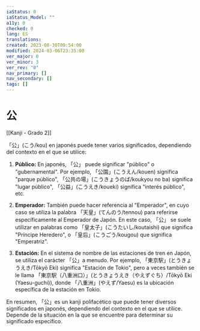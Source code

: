 ```yaml
---
iaStatus: 0
iaStatus_Model: ""
a11y: 0
checked: 0
lang: ES
translations: 
created: 2023-08-30T00:54:00
modified: 2024-03-06T23:35:00
ver_major: 0
ver_minor: 3
ver_rev: "0"
nav_primary: []
nav_secondary: []
tags: []
---
```

# 公

[[Kanji - Grado 2]]

「公」(こう/kou) en japonés puede tener varios significados, dependiendo del contexto en el que se utilice:

1. **Público:** En japonés, 「公」 puede significar "público" o "gubernamental". Por ejemplo, 「公園」(こうえん/kouen) significa "parque público", 「公共の場」(こうきょうのば/koukyou no ba) significa "lugar público", 「公益」(こうえき/koueki) significa "interés público", etc.

2. **Emperador:** También puede hacer referencia al "Emperador", en cuyo caso se utiliza la palabra 「天皇」(てんのう/tennou) para referirse específicamente al Emperador de Japón. En este caso, 「公」 se suele utilizar en palabras como 「皇太子」(こうたいし/koutaishi) que significa "Príncipe Heredero", o 「皇后」(こうごう/kougou) que significa "Emperatriz".

3. **Estación:** En el sistema de nombre de las estaciones de tren en Japón, se utiliza el carácter 「公」a menudo. Por ejemplo, 「東京駅」(とうきょうえき/Tōkyō Eki) significa "Estación de Tokio", pero a veces también se le llama 「東京駅（八重洲口）」(とうきょうえき（やえずぐち）/Tōkyō Eki (Yaesu-guchi)), donde 「八重洲」(やえず/Yaesu) es la ubicación específica de la estación en Tokio.

En resumen, 「公」es un kanji polifacético que puede tener diversos significados en japonés, dependiendo del contexto en el que se utilice. Depende de la situación en la que se encuentre para determinar su significado específico.
